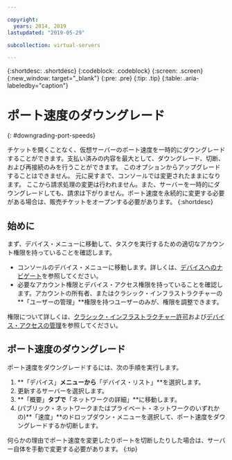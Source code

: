 ```yaml
---

copyright:
  years: 2014, 2019
lastupdated: "2019-05-29"

subcollection: virtual-servers

---
```


{:shortdesc: .shortdesc}
{:codeblock: .codeblock}
{:screen: .screen}
{:new_window: target="_blank"}
{:pre: .pre}
{:tip: .tip}
{:table: .aria-labeledby="caption"}

# ポート速度のダウングレード
{: #downgrading-port-speeds}

チケットを開くことなく、仮想サーバーのポート速度を一時的にダウングレードすることができます。支払い済みの内容を最大として、ダウングレード、切断、および再接続のみを行うことができます。 このオプションからアップグレードすることはできません。 元に戻すまで、コンソールでは変更されたままになります。 ここから請求処理の変更は行われません。また、サーバーを一時的にダウングレードしても、請求は下がりません。ポート速度を永続的に変更する必要がある場合は、販売チケットをオープンする必要があります。
{:shortdesc}

## 始めに
まず、デバイス・メニューに移動して、タスクを実行するための適切なアカウント権限を持っていることを確認します。 

* コンソールのデバイス・メニューに移動します。詳しくは、[デバイスへのナビゲート](/docs/vsi?topic=virtual-servers-navigating-devices)を参照してください。
* 必要なアカウント権限とデバイス・アクセス権限を持っていることを確認します。アカウントの所有者、またはクラシック・インフラストラクチャーの**「ユーザーの管理」**権限を持つユーザーのみが、権限を調整できます。 

権限について詳しくは、[クラシック・インフラストラクチャー許可](/docs/iam?topic=iam-infrapermission#infrapermission)および[デバイス・アクセスの管理](/docs/vsi?topic=virtual-servers-managing-device-access)を参照してください。

## ポート速度のダウングレード
ポート速度をダウングレードするには、次の手順を実行します。

1. **「デバイス」**メニューから**「デバイス・リスト」**を選択します。
2. 更新するサーバーを選択します。
3. **「概要」**タブで**「ネットワークの詳細」**に移動します。
4. (パブリック・ネットワークまたはプライベート・ネットワークのいずれかの)**「速度」**のドロップダウン・メニューを選択して、ポート速度をダウングレードするか切断します。

何らかの理由でポート速度を変更したりポートを切断したりした場合は、サーバー自体を手動で変更する必要があります。
{:tip}
